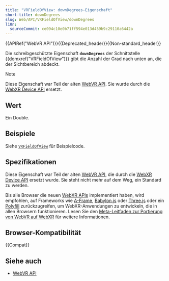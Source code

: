 ```yaml
---
title: "VRFieldOfView: downDegrees-Eigenschaft"
short-title: downDegrees
slug: Web/API/VRFieldOfView/downDegrees
l10n:
  sourceCommit: ce094c10e0b71ff594e013d459b9c29110a6442a
---
```


{{APIRef("WebVR API")}}{{Deprecated_header}}{{Non-standard_header}}

Die schreibgeschützte Eigenschaft **`downDegrees`** der Schnittstelle {{domxref("VRFieldOfView")}} gibt die Anzahl der Grad nach unten an, die der Sichtbereich abdeckt.

> [!NOTE]
> Diese Eigenschaft war Teil der alten [WebVR API](https://immersive-web.github.io/webvr/spec/1.1/). Sie wurde durch die [WebXR Device API](https://immersive-web.github.io/webxr/) ersetzt.

## Wert

Ein Double.

## Beispiele

Siehe [`VRFieldOfView`](/de/docs/Web/API/VRFieldOfView#examples) für Beispielcode.

## Spezifikationen

Diese Eigenschaft war Teil der alten [WebVR API](https://immersive-web.github.io/webvr/spec/1.1/), die durch die [WebXR Device API](https://immersive-web.github.io/webxr/) ersetzt wurde. Sie steht nicht mehr auf dem Weg, ein Standard zu werden.

Bis alle Browser die neuen [WebXR APIs](/de/docs/Web/API/WebXR_Device_API/Fundamentals) implementiert haben, wird empfohlen, auf Frameworks wie [A-Frame](https://aframe.io/), [Babylon.js](https://www.babylonjs.com/) oder [Three.js](https://threejs.org/) oder ein [Polyfill](https://github.com/immersive-web/webxr-polyfill) zurückzugreifen, um WebXR-Anwendungen zu entwickeln, die in allen Browsern funktionieren. Lesen Sie den [Meta-Leitfaden zur Portierung von WebVR auf WebXR](https://developers.meta.com/horizon/documentation/web/port-vr-xr/) für weitere Informationen.

## Browser-Kompatibilität

{{Compat}}

## Siehe auch

- [WebVR API](/de/docs/Web/API/WebVR_API)
